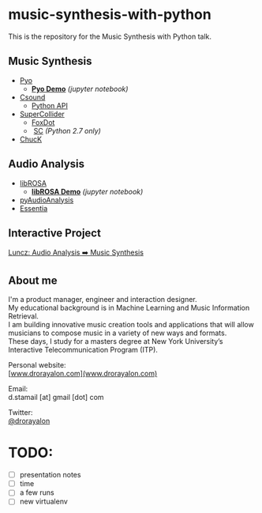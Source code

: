 # music-synthesis-with-python
This is the repository for the Music Synthesis with Python talk.

## Music Synthesis
- [Pyo](ajaxsoundstudio.com/software/pyo/)
  - **[Pyo Demo](https://dodiku.github.io/music-synthesis-with-python/02_Pyo_demo)** *(jupyter notebook)*
- [Csound](http://www.csounds.com/)
  - [Python API](https://github.com/fggp/ctcsound)
- [SuperCollider](http://supercollider.github.io/)
  - [FoxDot](http://foxdot.org/)
  -  [SC](https://pypi.python.org/pypi/SC  ) *(Python 2.7 only)*
- [ChucK](http://chuck.cs.princeton.edu/)

## Audio Analysis
- [libROSA](https://librosa.github.io/librosa/)
  - **[libROSA Demo](https://dodiku.github.io/music-synthesis-with-python/03_librosa_demo)** *(jupyter notebook)*
- [pyAudioAnalysis](https://github.com/tyiannak/pyAudioAnalysis)
- [Essentia](http://essentia.upf.edu/documentation/)

## Interactive Project
[Luncz: Audio Analysis ➡️ Music Synthesis](https://www.youtube.com/watch?v=tDfZ33jsTyk)

## About me
I'm a product manager, engineer and interaction designer.  
My educational background is in Machine Learning and Music Information Retrieval.  
I am building innovative music creation tools and applications that will allow musicians to compose music in a variety of new ways and formats.  
These days, I study for a masters degree at New York University’s Interactive Telecommunication Program (ITP).

Personal website:  
[www.drorayalon.com](www.drorayalon.com)  

Email:  
d.stamail [at] gmail [dot] com


Twitter:  
 [@drorayalon](www.twitter.com/drorayalon)


# TODO:
- [ ]  presentation notes
- [ ]  time
- [ ]  a few runs
- [ ]  new virtualenv
